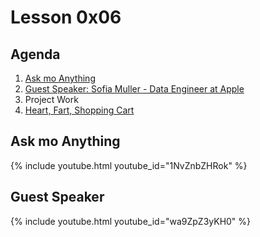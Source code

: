 # Lesson 0x06

## Agenda

1. [Ask mo Anything](#ask-mo-anything)
1. [Guest Speaker: Sofia Muller - Data Engineer at Apple](#guest-speaker)
1. Project Work
1. [Heart, Fart, Shopping Cart](https://docs.google.com/document/d/1jd5v6OmrLGaD_zP73x8JZukELvd8VBgComX7BPolKIk/edit?usp=sharing)

## Ask mo Anything

{% include youtube.html youtube_id="1NvZnbZHRok" %}

## Guest Speaker

{% include youtube.html youtube_id="wa9ZpZ3yKH0" %}

